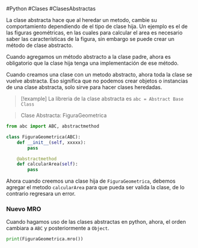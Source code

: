 #Python #Clases #ClasesAbstractas

La clase abstracta hace que al heredar un metodo, cambie su comportamiento dependiendo de el tipo de clase hija. Un ejemplo es el de las figuras geométricas, en las cuales para calcular el area es necesario saber las características de la figura, sin embargo se puede crear un método de clase abstracto.

Cuando agregamos un método abstracto a la clase padre, ahora es obligatorio que la clase hija tenga una implementación de ese método.

Cuando creamos una clase con un metodo abstracto, ahora toda la clase se vuelve abstracta. Eso significa que no podemos crear objetos o instancias de una clase abstracta, solo sirve para hacer clases heredadas.

> [!example] La libreria de la clase abstracta es `abc = Abstract Base Class`

>Clase Abstracta: FiguraGeometrica

```python
from abc import ABC, abstractmethod

class FiguraGeometrica(ABC):
	def __init__(self, xxxxx):
		pass

	@abstractmethod
	def calcularArea(self):
		pass
```

Ahora cuando creemos una clase hija de `FiguraGeometrica`, debemos agregar el metodo `calcularArea` para que pueda ser valida la clase, de lo contrario regresara un error.

### Nuevo MRO

Cuando hagamos uso de las clases abstractas en python, ahora, el orden cambiara a `ABC` y posteriormente a `Object`.

```python
print(FiguraGeometrica.mro())
```